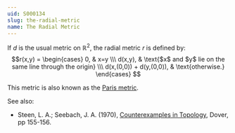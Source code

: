 ```yaml
---
uid: S000134
slug: the-radial-metric
name: The Radial Metric
---
```

If $d$ is the usual metric on $\mathbb{R}^2$, the radial metric $r$ is defined by: 
$$r(x,y) = \begin{cases}
    0, & x=y \\\
    d(x,y), & \text{$x$ and $y$ lie on the same line through the origin} \\\
    d(x,(0,0)) + d(y,(0,0)), & \text{otherwise.}
\end{cases}
$$

This metric is also known as the [Paris metric](https://en.wikipedia.org/w/index.php?title=Paris_metric).

See also:

* Steen, L. A.; Seebach, J. A. (1970), [Counterexamples in Topology](http://books.google.com/books/about/Counterexamples_in_Topology.html?id=DkEuGkOtSrUC), Dover, pp 155-156.

